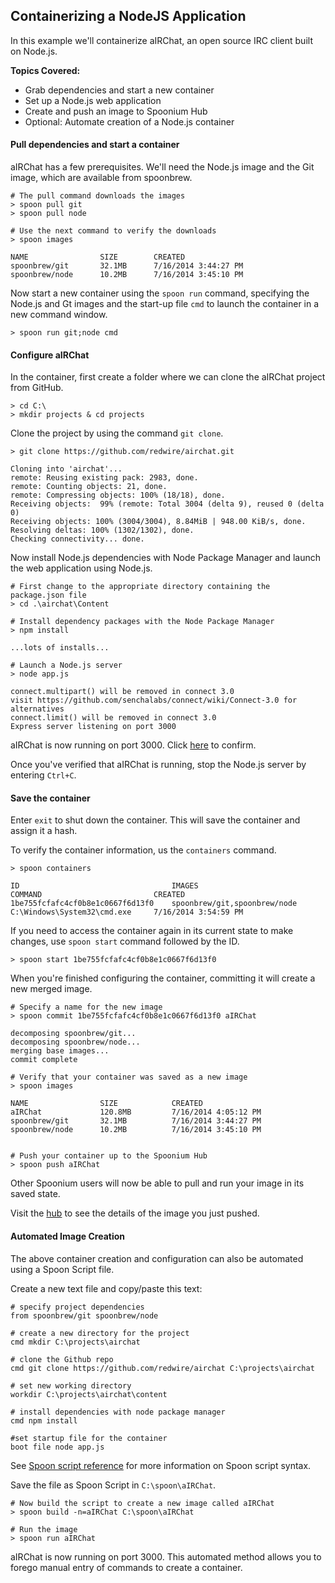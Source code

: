 ## Containerizing a NodeJS Application

In this example we'll containerize aIRChat, an open source IRC client built on Node.js.

**Topics Covered:**

- Grab dependencies and start a new container
- Set up a Node.js web application
- Create and push an image to Spoonium Hub
- Optional: Automate creation of a Node.js container

#### Pull dependencies and start a container

aIRChat has a few prerequisites. We'll need the Node.js image and the Git image, which are available from spoonbrew.

    # The pull command downloads the images
    > spoon pull git
    > spoon pull node
    
    # Use the next command to verify the downloads
    > spoon images

    NAME  				SIZE 		CREATED
    spoonbrew/git 		32.1MB   	7/16/2014 3:44:27 PM
    spoonbrew/node		10.2MB   	7/16/2014 3:45:10 PM

Now start a new container using the `spoon run` command, specifying the Node.js and Gt images and the start-up file `cmd` to launch the container in a new command window.

    > spoon run git;node cmd

#### Configure aIRChat

In the container, first create a folder where we can clone the aIRChat project from GitHub.

    > cd C:\
	> mkdir projects & cd projects

Clone the project by using the command `git clone`.

    > git clone https://github.com/redwire/airchat.git
    
    Cloning into 'airchat'...
    remote: Reusing existing pack: 2983, done.
    remote: Counting objects: 21, done.
    remote: Compressing objects: 100% (18/18), done.
    Receiving objects:  99% (remote: Total 3004 (delta 9), reused 0 (delta 0)
    Receiving objects: 100% (3004/3004), 8.84MiB | 948.00 KiB/s, done.
    Resolving deltas: 100% (1302/1302), done.
    Checking connectivity... done.

Now install Node.js dependencies with Node Package Manager and launch the web application using Node.js.

    # First change to the appropriate directory containing the package.json file
    > cd .\airchat\Content
    
    # Install dependency packages with the Node Package Manager
    > npm install
    
    ...lots of installs...
    
    # Launch a Node.js server
    > node app.js
    
    connect.multipart() will be removed in connect 3.0
    visit https://github.com/senchalabs/connect/wiki/Connect-3.0 for alternatives
    connect.limit() will be removed in connect 3.0
    Express server listening on port 3000

aIRChat is now running on port 3000.  Click [here](http://localhost:3000) to confirm.

Once you've verified that aIRChat is running, stop the Node.js server by entering `Ctrl+C`.

#### Save the container

Enter `exit` to shut down the container. This will save the container and assign it a hash.

To verify the container information, us the `containers` command.

    > spoon containers
 
    ID  								IMAGES 							COMMAND   						CREATED
    1be755fcfafc4cf0b8e1c0667f6d13f0	spoonbrew/git,spoonbrew/node   	C:\Windows\System32\cmd.exe   	7/16/2014 3:54:59 PM
    
If you need to access the container again in its current state to make changes, use `spoon start` command followed by the ID.

    > spoon start 1be755fcfafc4cf0b8e1c0667f6d13f0

When you're finished configuring the container, committing it will create a new merged image.

    # Specify a name for the new image
    > spoon commit 1be755fcfafc4cf0b8e1c0667f6d13f0 aIRChat
    
    decomposing spoonbrew/git...
    decomposing spoonbrew/node...
    merging base images...
    commit complete

    # Verify that your container was saved as a new image
    > spoon images

    NAME  				SIZE 			CREATED
    aIRChat 		    120.8MB  		7/16/2014 4:05:12 PM
    spoonbrew/git 		32.1MB   		7/16/2014 3:44:27 PM
    spoonbrew/node		10.2MB   		7/16/2014 3:45:10 PM


    # Push your container up to the Spoonium Hub
    > spoon push aIRChat

Other Spoonium users will now be able to pull and run your image in its saved state.

Visit the [hub](http://spoonium.net/hub) to see the details of the image you just pushed.

#### Automated Image Creation

The above container creation and configuration can also be automated using a Spoon Script file.

Create a new text file and copy/paste this text:

    # specify project dependencies
    from spoonbrew/git spoonbrew/node

    # create a new directory for the project
    cmd mkdir C:\projects\airchat

    # clone the Github repo
    cmd git clone https://github.com/redwire/airchat C:\projects\airchat
    
    # set new working directory
    workdir C:\projects\airchat\content

    # install dependencies with node package manager
    cmd npm install
    
    #set startup file for the container
    boot file node app.js

See [Spoon script reference](/docs/reference#spoon+scripts) for more information on Spoon script syntax.

Save the file as Spoon Script in `C:\spoon\aIRChat`.

    # Now build the script to create a new image called aIRChat
    > spoon build -n=aIRChat C:\spoon\aIRChat

    # Run the image
    > spoon run aIRChat 

aIRChat is now running on port 3000. This automated method allows you to forego manual entry of commands to create a container.